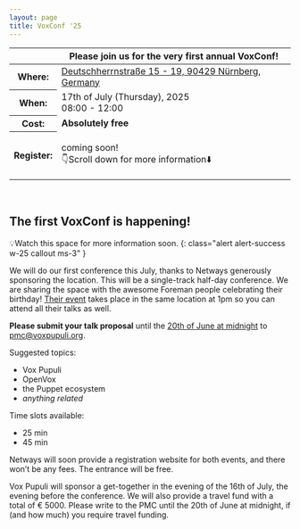 ```yaml
---
layout: page
title: VoxConf '25
---
```


<div class="card bg-dark text-white border-0 rounded-3" style="background-image: url('/static/images/blue-skies.jpg'); background-size: contain; aspect-ratio: 1274/684">
		<div class="row m-0" style="min-height: 100% !important;">
			<div class="alert alert-primary col-md-4 p-0 mx-auto align-self-end" style="border-radius: 25px;" role="alert">
				<table class="table table-sm table-borderless">
  <thead>
    <tr>
      <th scope="col"></th>
      <th scope="col">Please join us for the very first annual VoxConf!</th>
    </tr>
  </thead>
  <tbody>
    <tr>
      <th scope="row">Where:</th>
      <td><a href="https://www.openstreetmap.org/?#map=19/49.453932/11.063257">Deutschherrnstraße 15 - 19, 90429 Nürnberg, Germany</a></td>
    </tr>
    <tr>
      <th scope="row">When:</th>
      <td>17th of July (Thursday), 2025<br/>08:00 - 12:00</td>
    </tr>
    <tr>
      <th scope="row">Cost:</th>
      <td><strong>Absolutely free</strong></td>
    </tr>
	<tr>
      <th scope="row">Register:</th>
      <td><p class="fst-italic">coming soon!<br/>👇Scroll down for more information⬇️</p></td>
    </tr>
  </tbody>
</table>
</div>
  </div>
</div>

## The first VoxConf is happening!

💡Watch this space for more information soon.
{: class="alert alert-success w-25 callout ms-3"  }

We will do our first conference this July, thanks to Netways generously sponsoring the location.
This will be a single-track half-day conference.
We are sharing the space with the awesome Foreman people celebrating their birthday!
[Their event](https://community.theforeman.org/t/foreman-birthday-event-2025/42996) takes place in the same location at 1pm so you can attend all their talks as well.

**Please submit your talk proposal** until the [20th of June at midnight](https://www.timeanddate.com/worldclock/converter.html?iso=20250620T215900&p1=tz_cest) to [pmc@voxpupuli.org](mailto:pmc@voxpupuli.org).

Suggested topics:
- Vox Pupuli
- OpenVox
- the Puppet ecosystem
- _anything related_

Time slots available:
- 25 min
- 45 min

Netways will soon provide a registration website for both events, and there won’t be any fees.
The entrance will be free.

Vox Pupuli will sponsor a get-together in the evening of the 16th of July, the evening before the conference.
We will also provide a travel fund with a total of € 5000.
Please write to the PMC until the 20th of June at midnight, if (and how much) you require travel funding.


